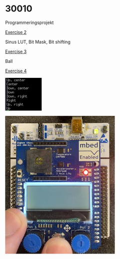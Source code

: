 # 30010
Programmeringsprojekt

[Exercise 2](https://github.com/Group-00000011/30010/tree/main/journal/exc2)

Sinus LUT, Bit Mask, Bit shifting

[Exercise 3](https://github.com/Group-00000011/30010/tree/main/journal/exc3)

Ball

[Exercise 4](https://github.com/Group-00000011/30010/tree/main/journal/exc4)

![Terminal output from exercise 4](journal/exc4/imgs/terminal-output.png "Terminal Output")

![Lit LED in exercise 4](journal/exc4/imgs/LED.png "Lid LED")
